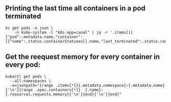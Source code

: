 ## Printing the last time all containers in a pod terminated

```
kc get pods -o json \
    -n kube-system -l "k8s-app=canal" | jq -r '.items[]|{"pod":.metadata.name,"container":[{"name":.status.containerStatuses[].name,"last_terminated":.status.containerStatuses[].lastState.terminated.finishedAt}]}'
```

## Get the reequest memory for every container in every pod:
```
kubectl get pods \
  --all-namespaces \
  -o=jsonpath="{range .items[*]}{.metadata.namespace}:{.metadata.name}{'\n'}{range .spec.containers[*]}  {.name}:{.resources.requests.memory}{'\n'}{end}{'\n'}{end}"
```
